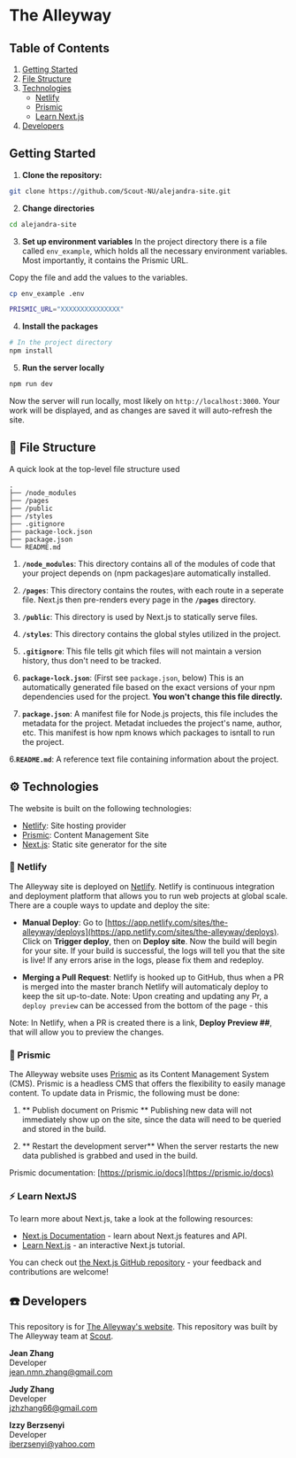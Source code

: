 # The Alleyway

## Table of Contents

1. [Getting Started](#getting-started)
2. [File Structure](#file-structure)
3. [Technologies](#technologies)<br />
   - [Netlify](#netlify)<br />
   - [Prismic](#prismic)<br />
   - [Learn Next.js](#learn_next.js)
4. [Developers](#developers)

## Getting Started

1. **Clone the repository:**

```bash
git clone https://github.com/Scout-NU/alejandra-site.git
```

2. **Change directories**

```bash
cd alejandra-site
```

3. **Set up environment variables**
   In the project directory there is a file called `env_example`, which holds all the necessary environment variables. Most importantly, it contains the Prismic URL.

Copy the file and add the values to the variables.

```sh
cp env_example .env
```

```sh
PRISMIC_URL="XXXXXXXXXXXXXXX"
```

4. **Install the packages**

```bash
# In the project directory
npm install
```

5. **Run the server locally**

```bash
npm run dev
```

Now the server will run locally, most likely on `http://localhost:3000`. Your work will be displayed, and as changes are saved it will auto-refresh the site.

## :file_folder: File Structure

A quick look at the top-level file structure used

    .
    ├── /node_modules
    ├── /pages
    ├── /public
    ├── /styles
    ├── .gitignore
    ├── package-lock.json
    ├── package.json
    └── README.md

1.  **`/node_modules`**: This directory contains all of the modules of code that your project depends on (npm packages)are automatically installed.

2.  **`/pages`**: This directory contains the routes, with each route in a seperate file. Next.js then pre-renders every page in the **`/pages`** directory.

3.  **`/public`**: This directory is used by Next.js to statically serve files.

4.  **`/styles`**: This directory contains the global styles utilized in the project.

5.  **`.gitignore`**: This file tells git which files will not maintain a version history, thus don't need to be tracked.

6.  **`package-lock.json`**: (First see `package.json`, below) This is an automatically generated file based on the exact versions of your npm dependencies used for the project. **You won't change this file directly.**

7.  **`package.json`**: A manifest file for Node.js projects, this file includes the metadata for the project. Metadat incluedes the project's name, author, etc. This manifest is how npm knows which packages to isntall to run the project.

6.**`README.md`**: A reference text file containing information about the project.

## :gear: Technologies

The website is built on the following technologies:

- [Netlify](https://www.netlify.com/): Site hosting provider
- [Prismic](https://prismic.io/): Content Management Site
- [Next.js](https://nextjs.org/): Static site generator for the site

### :diamond_shape_with_a_dot_inside: Netlify

The Alleyway site is deployed on [Netlify](https://www.netlify.com/). Netlify is continuous integration and deployment platform that allows you to run web projects at global scale. There are a couple ways to update and deploy the site:

- **Manual Deploy**: Go to [https://app.netlify.com/sites/the-alleyway/deploys](https://app.netlify.com/sites/the-alleyway/deploys). Click on **Trigger deploy**, then on **Deploy site**. Now the build will begin for your site. If your build is successful, the logs will tell you that the site is live! If any errors arise in the logs, please fix them and redeploy.

- **Merging a Pull Request**: Netlify is hooked up to GitHub, thus when a PR is merged into the master branch Netlify will automaticaly deploy to keep the sit up-to-date.
  Note: Upon creating and updating any Pr, a `deploy preview` can be accessed from the bottom of the page - this

Note: In Netlify, when a PR is created there is a link, **Deploy Preview ##**, that will allow you to preview the changes.

### :large_orange_diamond: Prismic

The Alleyway website uses [Prismic](https://prismic.io/) as its Content Management System (CMS). Prismic is a headless CMS that offers the flexibility to easily manage content. To update data in Prismic, the following must be done:

1. ** Publish document on Prismic ** Publishing new data will not immediately show up on the site, since the data will need to be queried and stored in the build.

2. ** Restart the development server** When the server restarts the new data published is grabbed and used in the build.

Prismic documentation: [https://prismic.io/docs](https://prismic.io/docs)

### :zap: Learn NextJS

To learn more about Next.js, take a look at the following resources:

- [Next.js Documentation](https://nextjs.org/docs) - learn about Next.js features and API.
- [Learn Next.js](https://nextjs.org/learn) - an interactive Next.js tutorial.

You can check out [the Next.js GitHub repository](https://github.com/vercel/next.js/) - your feedback and contributions are welcome!

## :phone: Developers

This repository is for [The Alleyway's website](https://the-alleyway.netlify.app/).
This repository was built by The Alleyway team at [Scout](https://scout.camd.northeastern.edu/).

**Jean Zhang**<br />
Developer<br />
jean.nmn.zhang@gmail.com

**Judy Zhang**<br />
Developer<br />
jzhzhang66@gmail.com

**Izzy Berzsenyi**<br />
Developer<br />
iberzsenyi@yahoo.com
